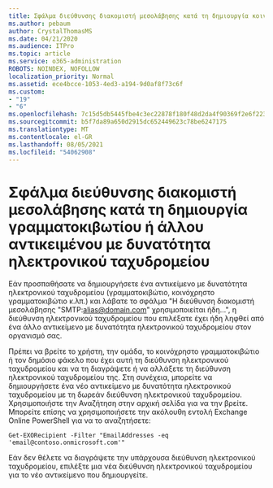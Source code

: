 ```yaml
---
title: Σφάλμα διεύθυνσης διακομιστή μεσολάβησης κατά τη δημιουργία κοινόχρηστου γραμματοκιβωτίου
ms.author: pebaum
author: CrystalThomasMS
ms.date: 04/21/2020
ms.audience: ITPro
ms.topic: article
ms.service: o365-administration
ROBOTS: NOINDEX, NOFOLLOW
localization_priority: Normal
ms.assetid: ece4bcce-1053-4ed3-a194-9d0af8f73c6f
ms.custom:
- "19"
- "6"
ms.openlocfilehash: 7c15d5db5445fbe4c3ec22878f180f48d2da4f90369f2e6f223916646eb19c12
ms.sourcegitcommit: b5f7da89a650d2915dc652449623c78be6247175
ms.translationtype: MT
ms.contentlocale: el-GR
ms.lasthandoff: 08/05/2021
ms.locfileid: "54062908"
---
```

# <a name="proxy-address-error-while-creating-a-mailbox-or-other-email-enabled-object"></a>Σφάλμα διεύθυνσης διακομιστή μεσολάβησης κατά τη δημιουργία γραμματοκιβωτίου ή άλλου αντικειμένου με δυνατότητα ηλεκτρονικού ταχυδρομείου

Εάν προσπαθήσατε να δημιουργήσετε ένα αντικείμενο με δυνατότητα ηλεκτρονικού ταχυδρομείου (γραμματοκιβώτιο, κοινόχρηστο γραμματοκιβώτιο κ.λπ.) και λάβατε το σφάλμα "Η διεύθυνση διακομιστή μεσολάβησης "SMTP:alias@domain.com" χρησιμοποιείται ήδη...", η διεύθυνση ηλεκτρονικού ταχυδρομείου που επιλέξατε έχει ήδη ληφθεί από ένα άλλο αντικείμενο με δυνατότητα ηλεκτρονικού ταχυδρομείου στον οργανισμό σας.
  
Πρέπει να βρείτε το χρήστη, την ομάδα, το κοινόχρηστο γραμματοκιβώτιο ή τον δημόσιο φάκελο που έχει αυτή τη διεύθυνση ηλεκτρονικού ταχυδρομείου και να τη διαγράψετε ή να αλλάξετε τη διεύθυνση ηλεκτρονικού ταχυδρομείου της. Στη συνέχεια, μπορείτε να δημιουργήσετε ένα νέο αντικείμενο με δυνατότητα ηλεκτρονικού ταχυδρομείου με τη δωρεάν διεύθυνση ηλεκτρονικού ταχυδρομείου. Χρησιμοποιήστε την Αναζήτηση στην αρχική σελίδα για να την βρείτε. Μπορείτε επίσης να χρησιμοποιήσετε την ακόλουθη εντολή Exchange Online PowerShell για να το αναζητήσετε:

`
    Get-EXORecipient -Filter "EmailAddresses -eq 'email@contoso.onmicrosoft.com'"
`
  
Εάν δεν θέλετε να διαγράψετε την υπάρχουσα διεύθυνση ηλεκτρονικού ταχυδρομείου, επιλέξτε μια νέα διεύθυνση ηλεκτρονικού ταχυδρομείου για το νέο αντικείμενο που δημιουργείτε.
  